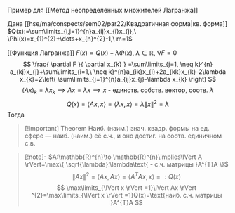 Пример для [[Метод неопределённых множителей Лагранжа]]

Дана [[hse/ma/conspects/sem02/par22/Квадратичная форма|кв. форма]] $Q(x):=\sum\limits_{i,j=1}^{n}a_{ij}x_{i}x_{j},\ \Phi(x)=x_{1}^{2}+\dots+x_{n}^{2}-1,\ m=1$

[[Функция Лагранжа]] $F(x)=Q(x)-\lambda \Phi(x),\ \lambda \in \mathbb{R},\ \nabla F=0$
$$
\frac{ \partial F }{ \partial x_{k} } =\sum\limits_{j=1, \neq k}^{n} a_{kj}x_{j}+\sum\limits_{i=1,\ \neq k}^{n}a_{ik}x_{i}+2a_{kk}x_{k}-2\lambda x_{k}=2\left( \sum\limits_{j=1}^{n}a_{ij}x_{j}-\lambda x_{k} \right)
$$$$
(Ax)_{k}=\lambda x_{k}\implies Ax=\lambda x\implies x\text{ - единств. собств. вектор, соотв. }\lambda
$$
$$
Q(x)=\langle Ax,x \rangle =\langle \lambda x,x \rangle=\lambda \lVert x \rVert ^{2}=\lambda 
$$
Тогда 
>[!important] Theorem
>Наиб. (наим.) знач. квадр. формы на ед. сфере — наиб. (наим.) её с.ч., и оно достиг. на соотв. единичном с.в.

>[!note]- $A:\mathbb{R}^{n}\to \mathbb{R}^{n}\implies\lVert A \rVert=\max\{ \sqrt{\lambda}:\lambda\text{ - с.ч. матрицы }A^{T}A \}$
> $$
> \lVert Ax \rVert ^{2}=\langle Ax,Ax \rangle =\langle A^{T}Ax,x \rangle =:Q(x)
> $$
> $$
> \max\limits_{\lVert x \rVert =1}\lVert Ax \rVert ^{2}=\max\limits_{\lVert x \rVert =1}Q(x)=\text{наиб. с.ч. матрицы }A^{T}A
> $$
